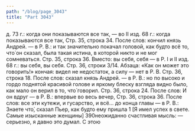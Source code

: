 ```yaml
---
path: "/blog/page_3043"
title: "Part 3043"
---
```


д. 73 г.: когда они показываются все так, — во II изд. 68 г.: когда показываются все так,
Стр. 35, строка 34.
После слов: кончил князь Андрей. — в Р. В.: и так значительно покачал головой, как будто всё то, что̀ он сказал, была такая истина, в которой никто и не мог сомневаться.
Стр. 35, строка 36.
Вместо: вы себя, себя — в Р. I и II изд. 68 г.: вы себя, вы себя.
Стр. 36, строки 3/14.
Абзаца: «Как он может это говорить!» кончая: видел не недостаток, а силу — нет в Р. В.
Стр. 36, строка 18.
После слов: сказал князь Андрей. — в Р. В.: но по высоко и гордо поднятой красивой голове и яркому блеску взгляда видно было, как мало он верил в то, что̀ говорил.
Стр. 36, строка 24.
После слов: И он вдруг — в Р. В.: впервые во весь вечер,
Стр. 36, строка 36.
После слов: все эти кутежи, и гусарство, и всё... до конца главы — в Р. В.: Знаете что̀, сказал Пьер, как будто ему пришла 1 [Я имел успех в свете. Самые изысканные женщины]
390неожиданно счастливая мысль: — серьезно, я давно это думал. С этою 
